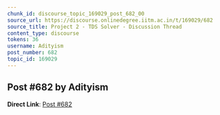 ```yaml
---
chunk_id: discourse_topic_169029_post_682_00
source_url: https://discourse.onlinedegree.iitm.ac.in/t/169029/682
source_title: Project 2 - TDS Solver - Discussion Thread
content_type: discourse
tokens: 36
username: Adityism
post_number: 682
topic_id: 169029
---
```


## Post #682 by Adityism

**Direct Link**: [Post #682](https://discourse.onlinedegree.iitm.ac.in/t/169029/682)
